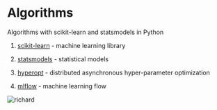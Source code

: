# Algorithms

Algorithms with scikit-learn and statsmodels in Python

1. [scikit-learn](https://scikit-learn.org/stable/) - machine learning library

2. [statsmodels](https://www.statsmodels.org/stable/index.html) - statistical models

3. [hyperopt](http://hyperopt.github.io/hyperopt/) - distributed asynchronous hyper-parameter optimization

4. [mlflow](https://github.com/mlflow/mlflow) - machine learning flow

![richard](https://media.giphy.com/media/3o6EhJKOFsjqVZniUM/giphy.gif)
